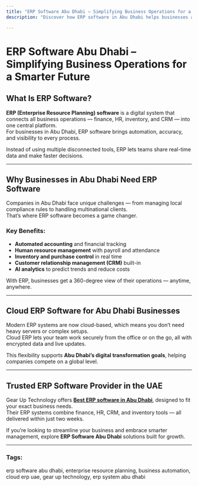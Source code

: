 ```yaml
---
title: "ERP Software Abu Dhabi – Simplifying Business Operations for a Smarter Future"
description: "Discover how ERP software in Abu Dhabi helps businesses automate operations, manage finance and HR, and grow faster. Learn the real benefits of enterprise resource planning."

---
```


# ERP Software Abu Dhabi – Simplifying Business Operations for a Smarter Future

## What Is ERP Software?
**ERP (Enterprise Resource Planning) software** is a digital system that connects all business operations — finance, HR, inventory, and CRM — into one central platform.  
For businesses in Abu Dhabi, ERP software brings automation, accuracy, and visibility to every process.

Instead of using multiple disconnected tools, ERP lets teams share real-time data and make faster decisions.

---

## Why Businesses in Abu Dhabi Need ERP Software
Companies in Abu Dhabi face unique challenges — from managing local compliance rules to handling multinational clients.  
That’s where ERP software becomes a game changer.

### Key Benefits:
-  **Automated accounting** and financial tracking  
-  **Human resource management** with payroll and attendance  
-  **Inventory and purchase control** in real time  
-  **Customer relationship management (CRM)** built-in  
-  **AI analytics** to predict trends and reduce costs  

With ERP, businesses get a 360-degree view of their operations — anytime, anywhere.

---

##  Cloud ERP Software for Abu Dhabi Businesses
Modern ERP systems are now cloud-based, which means you don’t need heavy servers or complex setups.  
Cloud ERP lets your team work securely from the office or on the go, all with encrypted data and live updates.

This flexibility supports **Abu Dhabi’s digital transformation goals**, helping companies compete on a global level.

---

##  Trusted ERP Software Provider in the UAE
Gear Up Technology offers [**Best ERP software in Abu Dhabi**](https://gear-up.ae/enterprise-resource-planning-software), designed to fit your exact business needs.  
Their ERP systems combine finance, HR, CRM, and inventory tools — all delivered within just two weeks.

If you’re looking to streamline your business and embrace smarter management, explore **ERP Software Abu Dhabi** solutions built for growth.

---

###  **Tags:**
erp software abu dhabi,
enterprise resource planning, 
business automation,
cloud erp uae,
gear up technology,
erp system abu dhabi
